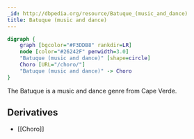 ```yaml
---
_id: http://dbpedia.org/resource/Batuque_(music_and_dance)
title: Batuque (music and dance)
---
```


```dot
digraph {
	graph [bgcolor="#F3DDB8" rankdir=LR]
	node [color="#26242F" penwidth=3.0]
	"Batuque (music and dance)" [shape=circle]
	Choro [URL="/choro/"]
	"Batuque (music and dance)" -> Choro
}
```

The Batuque is a music and dance genre from Cape Verde.

## Derivatives
- [[Choro]]
